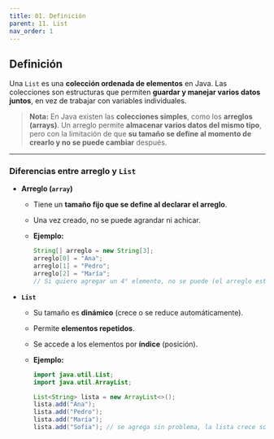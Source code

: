 ```yaml
---
title: 01. Definición
parent: 11. List
nav_order: 1
---
```


## Definición

Una `List` es una **colección ordenada de elementos** en Java.
Las colecciones son estructuras que permiten **guardar y manejar varios datos juntos**, en vez de trabajar con variables individuales.

> **Nota:** En Java existen las **colecciones simples**, como los **arreglos (arrays)**.
> Un arreglo permite **almacenar varios datos del mismo tipo**, pero con la limitación de que **su tamaño se define al momento de crearlo y no se puede cambiar** después.

---
### Diferencias entre arreglo y `List`

* **Arreglo (`array`)**

  * Tiene un **tamaño fijo que se define al declarar el arreglo**.
  * Una vez creado, no se puede agrandar ni achicar.
  * **Ejemplo:**

    ```java
    String[] arreglo = new String[3];
    arreglo[0] = "Ana";
    arreglo[1] = "Pedro";
    arreglo[2] = "María";
    // Si quiero agregar un 4° elemento, no se puede (el arreglo está lleno).
    ```

* **`List`**

  * Su tamaño es **dinámico** (crece o se reduce automáticamente).
  * Permite **elementos repetidos**.
  * Se accede a los elementos por **índice** (posición).
  * **Ejemplo:**

    ```java
    import java.util.List;
    import java.util.ArrayList;

    List<String> lista = new ArrayList<>();
    lista.add("Ana");
    lista.add("Pedro");
    lista.add("María");
    lista.add("Sofía"); // se agrega sin problema, la lista crece sola
    ```
